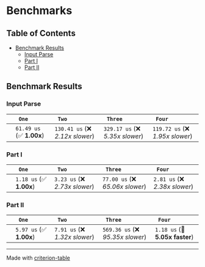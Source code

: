 # Benchmarks

## Table of Contents

- [Benchmark Results](#benchmark-results)
    - [Input Parse ](#input-parse-)
    - [Part I ](#part-i-)
    - [Part II ](#part-ii-)

## Benchmark Results

### Input Parse 

|        | ` One`                   | ` Two`                           | ` Three`                         | ` Four`                           |
|:-------|:-------------------------|:---------------------------------|:---------------------------------|:--------------------------------- |
|        | `61.49 us` (✅ **1.00x**) | `130.41 us` (❌ *2.12x slower*)   | `329.17 us` (❌ *5.35x slower*)   | `119.72 us` (❌ *1.95x slower*)    |

### Part I 

|        | ` One`                  | ` Two`                         | ` Three`                         | ` Four`                         |
|:-------|:------------------------|:-------------------------------|:---------------------------------|:------------------------------- |
|        | `1.18 us` (✅ **1.00x**) | `3.23 us` (❌ *2.73x slower*)   | `77.00 us` (❌ *65.06x slower*)   | `2.81 us` (❌ *2.38x slower*)    |

### Part II 

|        | ` One`                  | ` Two`                         | ` Three`                          | ` Four`                         |
|:-------|:------------------------|:-------------------------------|:----------------------------------|:------------------------------- |
|        | `5.97 us` (✅ **1.00x**) | `7.91 us` (❌ *1.32x slower*)   | `569.36 us` (❌ *95.35x slower*)   | `1.18 us` (🚀 **5.05x faster**)  |

---
Made with [criterion-table](https://github.com/nu11ptr/criterion-table)

